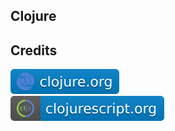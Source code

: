 Clojure
-------


Credits
-------
[![image](
Credits/clojure.org.svg?raw=true)](https://clojure.org/)  
[![image](
Credits/clojurescript.org.svg?raw=true)](https://clojurescript.org/)  

